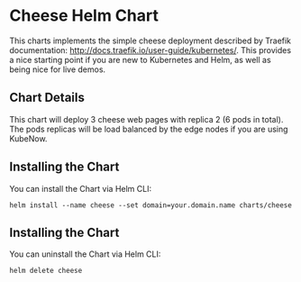 # Cheese Helm Chart
This charts implements the simple cheese deployment described by Traefik documentation: http://docs.traefik.io/user-guide/kubernetes/. This provides a nice starting point if you are new to Kubernetes and Helm, as well as being nice for live demos.

## Chart Details
This chart will deploy 3 cheese web pages with replica 2 (6 pods in total). The pods replicas will be load balanced  by the edge nodes if you are using KubeNow.

## Installing the Chart
You can install the Chart via Helm CLI:

```console
helm install --name cheese --set domain=your.domain.name charts/cheese
```

## Installing the Chart
You can uninstall the Chart via Helm CLI:

```console
helm delete cheese
```
